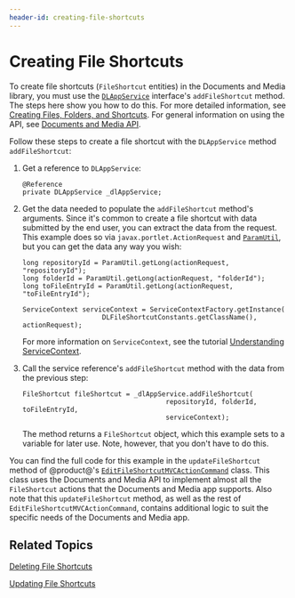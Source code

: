 ```yaml
---
header-id: creating-file-shortcuts
---
```


# Creating File Shortcuts

To create file shortcuts (`FileShortcut` entities) in the Documents and Media 
library, you must use the 
[`DLAppService`](@platform-ref@/7.2-latest/javadocs/portal-kernel/com/liferay/document/library/kernel/service/DLAppService.html) 
interface's `addFileShortcut` method. The steps here show you how to do this. 
For more detailed information, see 
[Creating Files, Folders, and Shortcuts](liferay.com). 
For general information on using the API, see 
[Documents and Media API](liferay.com). 

Follow these steps to create a file shortcut with the `DLAppService` method 
`addFileShortcut`: 

1.  Get a reference to `DLAppService`: 

        @Reference
        private DLAppService _dlAppService;

2.  Get the data needed to populate the `addFileShortcut` method's arguments. 
    Since it's common to create a file shortcut with data submitted by the end 
    user, you can extract the data from the request. This example does so via 
    `javax.portlet.ActionRequest` and 
    [`ParamUtil`](@platform-ref@/7.2-latest/javadocs/portal-kernel/com/liferay/portal/kernel/util/ParamUtil.html), 
    but you can get the data any way you wish: 

        long repositoryId = ParamUtil.getLong(actionRequest, "repositoryId");
        long folderId = ParamUtil.getLong(actionRequest, "folderId");
        long toFileEntryId = ParamUtil.getLong(actionRequest, "toFileEntryId");

        ServiceContext serviceContext = ServiceContextFactory.getInstance(
                            DLFileShortcutConstants.getClassName(), actionRequest);

    For more information on `ServiceContext`, see the tutorial 
    [Understanding ServiceContext](/develop/tutorials/-/knowledge_base/7-2/understanding-servicecontext). 

3.  Call the service reference's `addFileShortcut` method with the data from the 
    previous step: 

        FileShortcut fileShortcut = _dlAppService.addFileShortcut(
                                            repositoryId, folderId, toFileEntryId, 
                                            serviceContext);

    The method returns a `FileShortcut` object, which this example sets to a 
    variable for later use. Note, however, that you don't have to do this. 

You can find the full code for this example in the `updateFileShortcut` method 
of @product@'s 
[`EditFileShortcutMVCActionCommand`](https://github.com/liferay/liferay-portal/blob/master/modules/apps/document-library/document-library-web/src/main/java/com/liferay/document/library/web/internal/portlet/action/EditFileShortcutMVCActionCommand.java) 
class. This class uses the Documents and Media API to implement almost all the 
`FileShortcut` actions that the Documents and Media app supports. Also note that 
this `updateFileShortcut` method, as well as the rest of 
`EditFileShortcutMVCActionCommand`, contains additional logic to suit the 
specific needs of the Documents and Media app. 

## Related Topics

[Deleting File Shortcuts](/develop/tutorials/-/knowledge_base/7-2/deleting-file-shortcuts)

[Updating File Shortcuts](/develop/tutorials/-/knowledge_base/7-2/updating-file-shortcuts)
